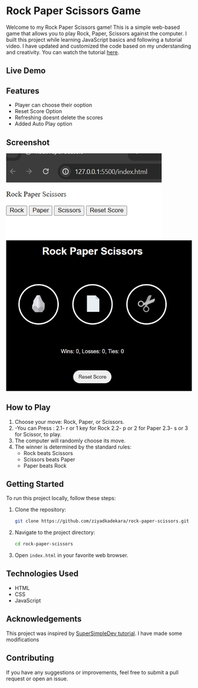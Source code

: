 # Rock Paper Scissors Game

Welcome to my Rock Paper Scissors game! This is a simple web-based game that allows you to play Rock, Paper, Scissors against the computer. I built this project while learning JavaScript basics and following a tutorial video. I have updated and customized the code based on my understanding and creativity.
You can watch the tutorial [here](https://www.youtube.com/watch?v=EerdGm-ehJQ).
## Live Demo

<!-- You can try the game live [here](https://your-live-demo-link.com). -->

## Features

- Player can choose their ooption
- Reset Score Option
- Refreshing doesnt delete the scores
- Added Auto Play option 

## Screenshot

![Rock Paper Scissors Screenshot Intial stage](images/image.png)
![Rock Paper Scissors Screenshot Version 2](images/version2.png)

## How to Play

1. Choose your move: Rock, Paper, or Scissors.
2. -You can Press : 
      2.1- r or 1 key for Rock
      2.2- p or 2 for Paper
      2.3- s or 3 for Scissor, to play.
3. The computer will randomly choose its move.
4. The winner is determined by the standard rules:
   - Rock beats Scissors
   - Scissors beats Paper
   - Paper beats Rock

## Getting Started

To run this project locally, follow these steps:

1. Clone the repository:
    ```bash
    git clone https://github.com/ziyadkadekara/rock-paper-scissors.git
    ```
2. Navigate to the project directory:
    ```bash
    cd rock-paper-scissors
    ```
3. Open `index.html` in your favorite web browser.

## Technologies Used

- HTML
- CSS
- JavaScript

## Acknowledgements

This project was inspired by [SuperSimpleDev tutorial](https://www.youtube.com/watch?v=EerdGm-ehJQ). I have made some modifications 

## Contributing

If you have any suggestions or improvements, feel free to submit a pull request or open an issue.

